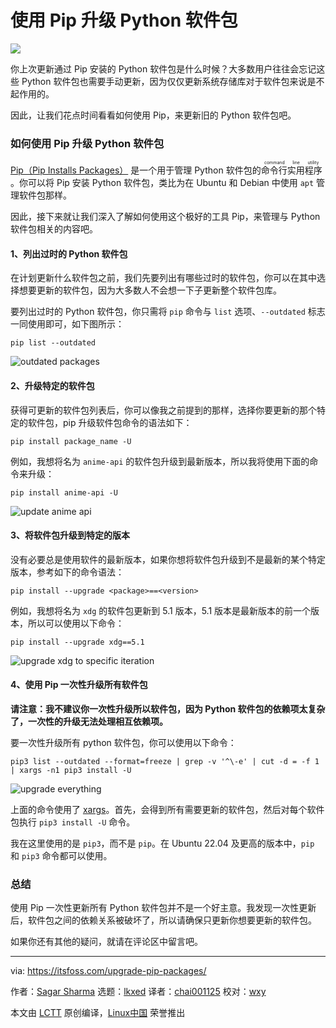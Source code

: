 [#]: subject: "How to Upgrade Python Packages with Pip"
[#]: via: "https://itsfoss.com/upgrade-pip-packages/"
[#]: author: "Sagar Sharma https://itsfoss.com/author/sagar/"
[#]: collector: "lkxed"
[#]: translator: "chai001125"
[#]: reviewer: "wxy"
[#]: publisher: "wxy"
[#]: url: "https://linux.cn/article-15224-1.html"

使用 Pip 升级 Python 软件包
======

![](https://img.linux.net.cn/data/attachment/album/202211/07/153408lqflbw3mwxja3qm4.jpg)

你上次更新通过 Pip 安装的 Python 软件包是什么时候？大多数用户往往会忘记这些 Python 软件包也需要手动更新，因为仅仅更新系统存储库对于软件包来说是不起作用的。

因此，让我们花点时间看看如何使用 Pip，来更新旧的 Python 软件包吧。

### 如何使用 Pip 升级 Python 软件包

[Pip（Pip Installs Packages）][1] 是一个用于管理 Python 软件包的 <ruby>命令行实用程序 <rt> command line utility </rt></ruby> 。你可以将 Pip 安装 Python 软件包，类比为在 Ubuntu 和 Debian 中使用 `apt` 管理软件包那样。

因此，接下来就让我们深入了解如何使用这个极好的工具 Pip，来管理与 Python 软件包相关的内容吧。

#### 1、列出过时的 Python 软件包

在计划更新什么软件包之前，我们先要列出有哪些过时的软件包，你可以在其中选择想要更新的软件包，因为大多数人不会想一下子更新整个软件包库。

要列出过时的 Python 软件包，你只需将 `pip` 命令与 `list` 选项、`--outdated` 标志一同使用即可，如下图所示：

```
pip list --outdated
```

![outdated packages][2]

#### 2、升级特定的软件包

获得可更新的软件包列表后，你可以像我之前提到的那样，选择你要更新的那个特定的软件包，pip 升级软件包命令的语法如下：

```
pip install package_name -U
```

例如，我想将名为 `anime-api` 的软件包升级到最新版本，所以我将使用下面的命令来升级：

```
pip install anime-api -U
```

![update anime api][3]

#### 3、将软件包升级到特定的版本

没有必要总是使用软件的最新版本，如果你想将软件包升级到不是最新的某个特定版本，参考如下的命令语法：

```
pip install --upgrade <package>==<version>
```

例如，我想将名为 `xdg` 的软件包更新到 5.1 版本，5.1 版本是最新版本的前一个版本，所以可以使用以下命令：

```
pip install --upgrade xdg==5.1
```

![upgrade xdg to specific iteration][5]

#### 4、使用 Pip 一次性升级所有软件包

**请注意：我不建议你一次性升级所以软件包，因为 Python 软件包的依赖项太复杂了，一次性的升级无法处理相互依赖项。**

要一次性升级所有 python 软件包，你可以使用以下命令：

```
pip3 list --outdated --format=freeze | grep -v '^\-e' | cut -d = -f 1 | xargs -n1 pip3 install -U
```

![upgrade everything][6]

上面的命令使用了 [xargs][7]。首先，会得到所有需要更新的软件包，然后对每个软件包执行 `pip3 install -U` 命令。

我在这里使用的是 `pip3`，而不是 `pip`。在 Ubuntu 22.04 及更高的版本中，`pip` 和 `pip3` 命令都可以使用。

### 总结

使用 Pip 一次性更新所有 Python 软件包并不是一个好主意。我发现一次性更新后，软件包之间的依赖关系被破坏了，所以请确保只更新你想要更新的软件包。

如果你还有其他的疑问，就请在评论区中留言吧。

--------------------------------------------------------------------------------

via: https://itsfoss.com/upgrade-pip-packages/

作者：[Sagar Sharma][a]
选题：[lkxed][b]
译者：[chai001125](https://github.com/chai001125)
校对：[wxy](https://github.com/wxy)

本文由 [LCTT](https://github.com/LCTT/TranslateProject) 原创编译，[Linux中国](https://linux.cn/) 荣誉推出

[a]: https://itsfoss.com/author/sagar/
[b]: https://github.com/lkxed
[1]: https://itsfoss.com/install-pip-ubuntu/
[2]: https://itsfoss.com/wp-content/uploads/2022/09/outdated-packages.png
[3]: https://itsfoss.com/wp-content/uploads/2022/09/update-anime-api.png
[4]: https://www.debian.org/
[5]: https://itsfoss.com/wp-content/uploads/2022/09/upgrade-xdg-to-specific-iteration.png
[6]: https://itsfoss.com/wp-content/uploads/2022/09/upgrade-everything.png
[7]: https://linuxhandbook.com/xargs-command/

